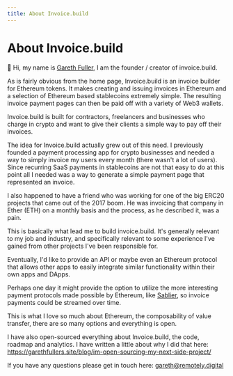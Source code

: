 ```yaml
---
title: About Invoice.build
---
```


# About Invoice.build

👋 Hi, my name is [Gareth Fuller](https://twitter.com/garethafuller), I am the founder / creator of invoice.build.

As is fairly obvious from the home page, Invoice.build is an invoice builder for Ethereum tokens. It makes creating and issuing invoices in Ethereum and a selection of Ethereum based stablecoins extremely simple. The resulting invoice payment pages can then be paid off with a variety of Web3 wallets.

Invoice.build is built for contractors, freelancers and businesses who charge in crypto and want to give their clients a simple way to pay off their invoices.

The idea for Invoice.build actually grew out of this need. I previously founded a payment processing app for crypto businesses and needed a way to simply invoice my users every month (there wasn't a lot of users). Since recurring SaaS payments in stablecoins are not that easy to do at this point all I needed was a way to generate a simple payment page that represented an invoice.

I also happened to have a friend who was working for one of the big ERC20 projects that came out of the 2017 boom. He was invoicing that company in Ether (ETH) on a monthly basis and the process, as he described it, was a pain.

This is basically what lead me to build invoice.build. It's generally relevant to my job and industry, and specifically relevant to some experience I've gained from other projects I've been responsible for.

Eventually, I'd like to provide an API or maybe even an Ethereum protocol that allows other apps to easily integrate similar functionality within their own apps and DApps.

Perhaps one day it might provide the option to utilize the more interesting payment protocols made possible by Ethereum, like [Sablier](https://sablier.finance), so invoice payments could be streamed over time.

This is what I love so much about Ethereum, the composability of value transfer, there are so many options and everything is open.

I have also open-sourced everything about Invoice.build, the code, roadmap and analytics. I have written a little about why I did that here: https://garethfullers.site/blog/im-open-sourcing-my-next-side-project/

If you have any questions please get in touch here: gareth@remotely.digital


